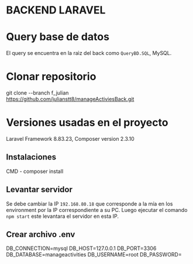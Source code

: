 # BACKEND LARAVEL

# Query base de datos

El query se encuentra en la raìz del back como `QueryBD.SQL`, MySQL.

# Clonar repositorio

git clone --branch f_julian https://github.com/julianstt8/manageActiviesBack.git

# Versiones usadas en el proyecto

Laravel Framework 8.83.23, 
Composer version 2.3.10

## Instalaciones

CMD - composer install

## Levantar servidor

Se debe cambiar la IP `192.168.80.18` que corresponde a la mía en los environment por la IP correspondiente a su PC.
Luego ejecutar el comando `npm start` este levantara el servidor en esta IP.

## Crear archivo .env

DB_CONNECTION=mysql
DB_HOST=127.0.0.1
DB_PORT=3306
DB_DATABASE=manageactivities
DB_USERNAME=root
DB_PASSWORD=

